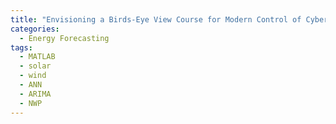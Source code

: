 ```yaml
---
title: "Envisioning a Birds-Eye View Course for Modern Control of Cyber-Physical Systems"
categories:
  - Energy Forecasting
tags:
  - MATLAB
  - solar
  - wind
  - ANN
  - ARIMA
  - NWP
---
```

